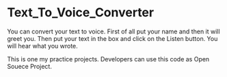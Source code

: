# Text_To_Voice_Converter
You can convert your text to voice. First of all put your name and then it will greet you. Then put your text in the box and click on the Listen button. You will hear what you wrote. 

This is one my practice projects. Developers can use this code as Open Souece Project.
